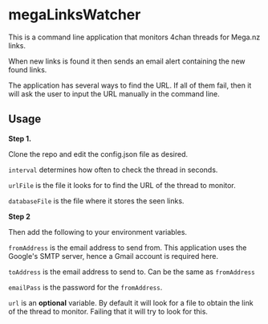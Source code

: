 # megaLinksWatcher

This is a command line application that monitors 4chan threads for Mega.nz links.

When new links is found it then sends an email alert containing the new found links.


The application has several ways to find the URL. If all of them fail, then it will ask
the user to input the URL manually in the command line.

## Usage

**Step 1.**

Clone the repo and edit the config.json file as desired.

`interval` determines how often to check the thread in seconds.

`urlFile` is the file it looks for to find the URL of the thread to monitor.

`databaseFile` is the file where it stores the seen links.

**Step 2**

Then add the following to your environment variables.

`fromAddress` is the email address to send from. This application uses the Google's SMTP server, hence a Gmail account is required here.

`toAddress` is the email address to send to. Can be the same as `fromAddress`

`emailPass` is the password for the `fromAddress`.

`url` is an **optional** variable. By default it will look for a file to obtain the link of the thread to monitor. Failing that it will try to look for this.